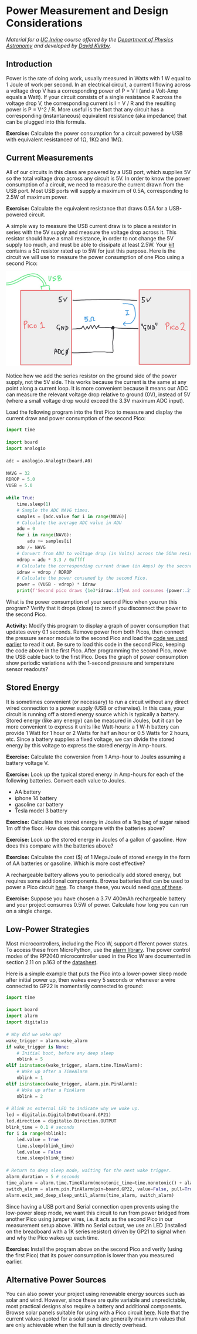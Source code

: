 # Power Measurement and Design Considerations

*Material for a [UC Irvine](https://uci.edu/) course offered by the [Department of Physics Astronomy](https://www.physics.uci.edu/) and developed by [David Kirkby](https://faculty.sites.uci.edu/dkirkby/).*

## Introduction

Power is the rate of doing work, usually measured in Watts with 1 W equal to 1 Joule of work per second. In an electrical circuit, a current I flowing across a voltage drop V has a corresponding power of P = V I (and a Volt-Amp equals a Watt).  If your circuit consists of a single resistance R across the voltage drop V, the corresponding current is I = V / R and the resulting power is P = V^2 / R.  More useful is the fact that any circuit has a corresponding (instantaneous) equivalent resistance (aka impedance) that can be plugged into this formula.

**Exercise:** Calculate the power consumption for a circuit powered by USB with equivalent resistanceσ of 1Ω, 1KΩ and 1MΩ.

## Current Measurements

All of our circuits in this class are powered by a USB port, which supplies 5V so the total voltage drop across any circuit is 5V. In order to know the power consumption of a circuit, we need to measure the current drawn from the USB port.  Most USB ports will supply a maximum of 0.5A, corresponding to 2.5W of maximum power.

**Exercise:** Calculate the equivalent resistance that draws 0.5A for a USB-powered circuit.

A simple way to measure the USB current draw is to place a resistor in series with the 5V supply and measure the voltage drop across it. This resistor should have a small resistance, in order to not change the 5V supply too much, and must be able to dissipate at least 2.5W. Your [kit](kit.md) contains a 5Ω resistor rated up to 5W for just this purpose.  Here is the circuit we will use to measure the power consumption of one Pico using a second Pico:

![power measurement circuit](img/power-circuit.jpg)

Notice how we add the series resistor on the ground side of the power supply, not the 5V side.  This works because the current is the same at any point along a current loop.  It is more convenient because it means our ADC can measure the relevant voltage drop relative to ground (0V), instead of 5V (where a small voltage drop would exceed the 3.3V maximum ADC input).

Load the following program into the first Pico to measure and display the current draw and power consumption of the second Pico:
```python
import time

import board
import analogio

adc = analogio.AnalogIn(board.A0)

NAVG = 32
RDROP = 5.0
VUSB = 5.0

while True:
    time.sleep(1)
    # Sample the ADC NAVG times.
    samples = [adc.value for i in range(NAVG)]
    # Calculate the average ADC value in ADU
    adu = 0
    for i in range(NAVG):
        adu += samples[i]
    adu /= NAVG
    # Convert from ADU to voltage drop (in Volts) across the 5Ohm resistor.
    vdrop = adu * 3.3 / 0xffff
    # Calculate the corresponding current drawn (in Amps) by the second Pico.
    idraw = vdrop / RDROP
    # Calculate the power consumed by the second Pico.
    power = (VUSB - vdrop) * idraw
    print(f'Second pico draws {1e3*idraw:.1f}mA and consumes {power:.2f}W')
```

What is the power consumption of your second Pico when you run this program?  Verify that it drops (close) to zero if you disconnect the power to the second Pico.

**Activity:** Modify this program to display a graph of power consumption that updates every 0.1 seconds. Remove power from both Picos, then connect the pressure sensor module to the second Pico and load the [code we used earlier](https://dkirkby.github.io/E4S/i2c.html#pressure-sensor) to read it out. Be sure to load this code in the second Pico, keeping the code above in the first Pico. After programming the second Pico, move the USB cable back to the first Pico. Does the graph of power consumption show periodic variations with the 1-second pressure and temperature sensor readouts?

## Stored Energy

It is sometimes convenient (or necessary) to run a circuit without any direct wired connection to a power supply (USB or otherwise). In this case, your circuit is running off a stored energy source which is typically a battery.  Stored energy (like any energy) can be measured in Joules, but it can be more convenient to express it units like Watt-hours: a 1 W-h battery can provide 1 Watt for 1 hour or 2 Watts for half an hour or 0.5 Watts for 2 hours, etc.  Since a battery supplies a fixed voltage, we can divide the stored energy by this voltage to express the stored energy in Amp-hours.

**Exercise:** Calculate the conversion from 1 Amp-hour to Joules assuming a battery voltage V.

**Exercise:** Look up the typical stored energy in Amp-hours for each of the following batteries. Convert each value to Joules.
- AA battery
- iphone 14 battery
- gasoline car battery
- Tesla model 3 battery

**Exercise:** Calculate the stored energy in Joules of a 1kg bag of sugar raised 1m off the floor. How does this compare with the batteries above?

**Exercise:** Look up the stored energy in Joules of a gallon of gasoline. How does this compare with the batteries above?

**Exercise:** Calculate the cost ($) of 1 MegaJoule of stored energy in the form of AA batteries or gasoline.  Which is more cost effective?

A rechargeable battery allows you to periodically add stored energy, but requires some additional components. Browse batteries that can be used to power a Pico circuit [here](https://www.adafruit.com/category/917).  To charge these, you would need [one of these](https://www.adafruit.com/category/575).

**Exercise:** Suppose you have chosen a 3.7V 400mAh rechargeable battery and your project consumes 0.5W of power. Calculate how long you can run on a single charge.

## Low-Power Strategies

Most microcontrollers, including the Pico W, support different power states. To access these from MicroPython, use the [alarm library](https://docs.circuitpython.org/en/latest/shared-bindings/alarm/index.html).  The power control modes of the RP2040 microcontroller used in the Pico W are documented in section 2.11 on p.163 of the [datasheet](https://datasheets.raspberrypi.com/rp2040/rp2040-datasheet.pdf).

Here is a simple example that puts the Pico into a lower-power sleep mode after initial power up, then wakes every 5 seconds or whenever a wire connected to GP22 is momentarily connected to ground:
```python
import time

import board
import alarm
import digitalio

# Why did we wake up?
wake_trigger = alarm.wake_alarm
if wake_trigger is None:
    # Initial boot, before any deep sleep
    nblink = 5
elif isinstance(wake_trigger, alarm.time.TimeAlarm):
    # Woke up after a TimeAlarm
    nblink = 1
elif isinstance(wake_trigger, alarm.pin.PinAlarm):
    # Woke up after a PinAlarm
    nblink = 2

# Blink an external LED to indicate why we woke up.
led = digitalio.DigitalInOut(board.GP21)
led.direction = digitalio.Direction.OUTPUT
blink_time = 0.1 # seconds
for i in range(nblink):
    led.value = True
    time.sleep(blink_time)
    led.value = False
    time.sleep(blink_time)

# Return to deep sleep mode, waiting for the next wake trigger.
alarm_duration = 5 # seconds
time_alarm = alarm.time.TimeAlarm(monotonic_time=time.monotonic() + alarm_duration)
switch_alarm = alarm.pin.PinAlarm(pin=board.GP22, value=False, pull=True)
alarm.exit_and_deep_sleep_until_alarms(time_alarm, switch_alarm)
```

Since having a USB port and Serial connection open prevents using the low-power sleep mode, we want this circuit to run from power bridged from another Pico using jumper wires, i.e. it acts as the second Pico in our measurement setup above.  With no Serial output, we use an LED (installed on the breadboard with a 1K series resistor) driven by GP21 to signal when and why the Pico wakes up each time.

**Exercise:** Install the program above on the second Pico and verify (using the first Pico) that its power consumption is lower than you measured earlier.

## Alternative Power Sources

You can also power your project using renewable energy sources such as solar and wind. However, since these are quite variable and unpredictable, most practical designs also require a battery and additional components. Browse solar panels suitable for using with a Pico circuit [here](https://www.adafruit.com/category/580).  Note that the current values quoted for a solar panel are generally maximum values that are only achievable when the full sun is directly overhead.
